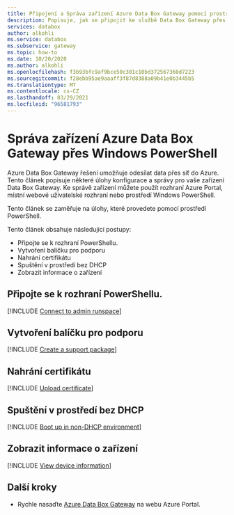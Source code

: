```yaml
---
title: Připojení a Správa zařízení Azure Data Box Gateway pomocí prostředí Windows PowerShell
description: Popisuje, jak se připojit ke službě Data Box Gateway přes rozhraní Windows PowerShell a potom je spravovat.
services: databox
author: alkohli
ms.service: databox
ms.subservice: gateway
ms.topic: how-to
ms.date: 10/20/2020
ms.author: alkohli
ms.openlocfilehash: f3b93bfc9af9bce50c301c10bd372567360d7223
ms.sourcegitcommit: f28ebb95ae9aaaff3f87d8388a09b41e0b3445b5
ms.translationtype: MT
ms.contentlocale: cs-CZ
ms.lasthandoff: 03/29/2021
ms.locfileid: "96581793"
---
```

# <a name="manage-an-azure-data-box-gateway-device-via-windows-powershell"></a>Správa zařízení Azure Data Box Gateway přes Windows PowerShell

Azure Data Box Gateway řešení umožňuje odesílat data přes síť do Azure. Tento článek popisuje některé úlohy konfigurace a správy pro vaše zařízení Data Box Gateway. Ke správě zařízení můžete použít rozhraní Azure Portal, místní webové uživatelské rozhraní nebo prostředí Windows PowerShell.

Tento článek se zaměřuje na úlohy, které provedete pomocí prostředí PowerShell.

Tento článek obsahuje následující postupy:

- Připojte se k rozhraní PowerShellu.
- Vytvoření balíčku pro podporu
- Nahrání certifikátu
- Spuštění v prostředí bez DHCP
- Zobrazit informace o zařízení

## <a name="connect-to-the-powershell-interface"></a>Připojte se k rozhraní PowerShellu.

[!INCLUDE [Connect to admin runspace](../../includes/data-box-gateway-connect-minishell.md)]

## <a name="create-a-support-package"></a>Vytvoření balíčku pro podporu

[!INCLUDE [Create a support package](../../includes/data-box-gateway-create-support-package.md)]

## <a name="upload-certificate"></a>Nahrání certifikátu

[!INCLUDE [Upload certificate](../../includes/data-box-gateway-upload-certificate.md)]

## <a name="boot-up-in-non-dhcp-environment"></a>Spuštění v prostředí bez DHCP

[!INCLUDE [Boot up in non-DHCP environment](../../includes/data-box-gateway-boot-non-dhcp.md)]

## <a name="view-device-information"></a>Zobrazit informace o zařízení

[!INCLUDE [View device information](../../includes/data-box-gateway-view-device-info.md)]

## <a name="next-steps"></a>Další kroky

- Rychle nasaďte [Azure Data Box Gateway](data-box-gateway-deploy-prep.md) na webu Azure Portal.
